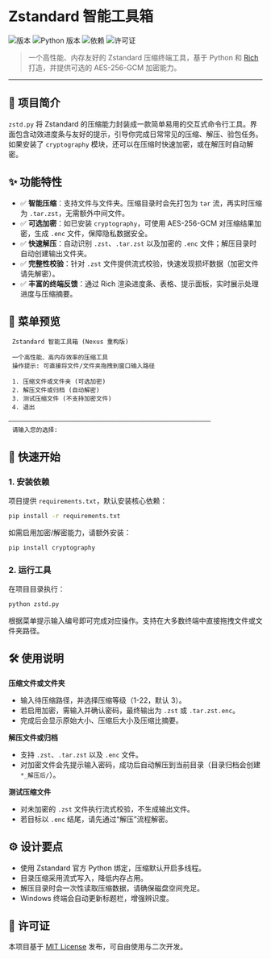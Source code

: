 # Zstandard 智能工具箱

![版本](https://img.shields.io/badge/version-v3.0--Nexus-blue.svg)
![Python 版本](https://img.shields.io/badge/python-3.8+-brightgreen.svg)
![依赖](https://img.shields.io/badge/dependencies-rich%2C%20zstandard%2C%20cryptography*-orange.svg)
![许可证](https://img.shields.io/badge/license-MIT-green.svg)

> 一个高性能、内存友好的 Zstandard 压缩终端工具，基于 Python 和 [Rich](https://github.com/Textualize/rich) 打造，并提供可选的 AES-256-GCM 加密能力。

---

## 📖 项目简介

`zstd.py` 将 Zstandard 的压缩能力封装成一款简单易用的交互式命令行工具。界面包含动效进度条与友好的提示，引导你完成日常常见的压缩、解压、验包任务。如果安装了 `cryptography` 模块，还可以在压缩时快速加密，或在解压时自动解密。

## ✨ 功能特性

- ✅ **智能压缩**：支持文件与文件夹。压缩目录时会先打包为 `tar` 流，再实时压缩为 `.tar.zst`，无需额外中间文件。
- ✅ **可选加密**：如已安装 `cryptography`，可使用 AES-256-GCM 对压缩结果加密，生成 `.enc` 文件，保障隐私数据安全。
- ✅ **快速解压**：自动识别 `.zst`、`.tar.zst` 以及加密的 `.enc` 文件；解压目录时自动创建输出文件夹。
- ✅ **完整性校验**：针对 `.zst` 文件提供流式校验，快速发现损坏数据（加密文件请先解密）。
- ✅ **丰富的终端反馈**：通过 Rich 渲染进度条、表格、提示面板，实时展示处理进度与压缩摘要。

## 📸 菜单预览

```
 Zstandard 智能工具箱 (Nexus 重构版)

 一个高性能、高内存效率的压缩工具
 操作提示: 可直接将文件/文件夹拖拽到窗口输入路径

 1. 压缩文件或文件夹 (可选加密)
 2. 解压文件或归档 (自动解密)
 3. 测试压缩文件 (不支持加密文件)
 4. 退出

────────────────────────────────────────────────────────
 请输入您的选择:
```

## 🚀 快速开始

### 1. 安装依赖

项目提供 `requirements.txt`，默认安装核心依赖：

```bash
pip install -r requirements.txt
```

如需启用加密/解密能力，请额外安装：

```bash
pip install cryptography
```

### 2. 运行工具

在项目目录执行：

```bash
python zstd.py
```

根据菜单提示输入编号即可完成对应操作。支持在大多数终端中直接拖拽文件或文件夹路径。

## 🛠️ 使用说明

**压缩文件或文件夹**
- 输入待压缩路径，并选择压缩等级（1-22，默认 3）。
- 若启用加密，需输入并确认密码，最终输出为 `.zst` 或 `.tar.zst.enc`。
- 完成后会显示原始大小、压缩后大小及压缩比摘要。

**解压文件或归档**
- 支持 `.zst`、`.tar.zst` 以及 `.enc` 文件。
- 对加密文件会先提示输入密码，成功后自动解压到当前目录（目录归档会创建 `*_解压后/`）。

**测试压缩文件**
- 对未加密的 `.zst` 文件执行流式校验，不生成输出文件。
- 若目标以 `.enc` 结尾，请先通过“解压”流程解密。

## ⚙️ 设计要点

- 使用 Zstandard 官方 Python 绑定，压缩默认开启多线程。
- 目录压缩采用流式写入，降低内存占用。
- 解压目录时会一次性读取压缩数据，请确保磁盘空间充足。
- Windows 终端会自动更新标题栏，增强辨识度。

## 📄 许可证

本项目基于 [MIT License](LICENSE) 发布，可自由使用与二次开发。
